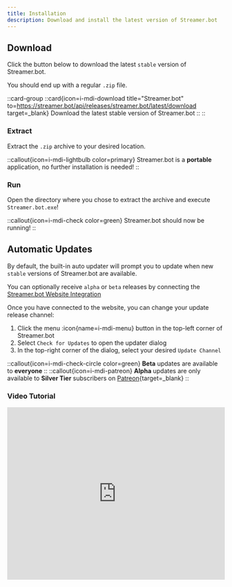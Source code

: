 ```yaml
---
title: Installation
description: Download and install the latest version of Streamer.bot
---
```


## Download
Click the button below to download the latest `stable` version of Streamer.bot.

You should end up with a regular `.zip` file.

::card-group
  ::card{icon=i-mdi-download title="Streamer.bot" to=https://streamer.bot/api/releases/streamer.bot/latest/download target=_blank}
  Download the latest stable version of Streamer.bot
  ::
::

### Extract
Extract the `.zip` archive to your desired location.

::callout{icon=i-mdi-lightbulb color=primary}
Streamer.bot is a **portable** application, no further installation is needed!
::

### Run
Open the directory where you chose to extract the archive and execute `Streamer.bot.exe`!

::callout{icon=i-mdi-check color=green}
Streamer.bot should now be running!
::

## Automatic Updates
By default, the built-in auto updater will prompt you to update when new `stable` versions of Streamer.bot are available.

You can optionally receive `alpha` or `beta` releases by connecting the [Streamer.bot Website Integration](/guide/integrations/streamerbot)

Once you have connected to the website, you can change your update release channel:

1. Click the menu :icon{name=i-mdi-menu} button in the top-left corner of Streamer.bot
2. Select `Check for Updates` to open the updater dialog
3. In the top-right corner of the dialog, select your desired `Update Channel`

::callout{icon=i-mdi-check-circle color=green}
**Beta** updates are available to **everyone**
::
::callout{icon=i-mdi-patreon}
**Alpha** updates are only available to **Silver Tier** subscribers on [Patreon](https://patreon.com/nate1280){target=_blank}
::

### Video Tutorial
<iframe width="100%" height="400" src="https://www.youtube.com/embed/AZTMCPnWEH4?si=KdfyrS6t878NQMAH" title="YouTube video player" frameborder="0" allow="accelerometer; autoplay; clipboard-write; encrypted-media; gyroscope; picture-in-picture; web-share" allowfullscreen></iframe>